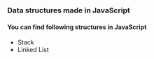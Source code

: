 ### Data structures made in JavaScript


#### You can find following structures in JavaScript

- Stack
- Linked List
